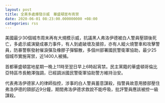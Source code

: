 ```yaml
---
layout: post
title: 全美多處爆發示威　華盛頓宣布宵禁
date: 2020-06-01 08:23:00.000000000 +08:00
categories: rss
---
```


美國最少30個城市周末再有大規模示威，抗議黑人弗洛伊德被白人警員壓頸後死亡，多處示威演變成暴力事件，有人到處破壞及搶掠，亦有人縱火燒警車和攻擊警員，防暴警察發射催淚彈及橡膠子彈驅散，多個州部署國民警衛軍協助，最少25個城市實施宵禁，近1400人被捕。

首都華盛頓當地星期一晚上11時至翌日早上6時起宵禁。民主黨籍的華盛頓哥倫比亞特區市長鮑澤強調，已經調派國民警衛軍協助警方維持治安。

代表弗洛伊德家人的律師指控，涉事的白人警員蓄意謀殺，指警員故意用膝部壓住弗洛伊德的頸部近9分鐘，期間弗洛伊德求救說不能呼吸，批評警員應該被控一級謀殺。
